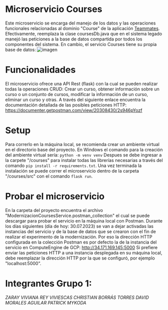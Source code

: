 # Microservicio Courses
Este microservicio se encarga del manejo de los datos y las operaciones funcionales relacionadas al dominio "Course" de la aplicación [Teammates](https://github.com/ChristianBorrasTorres/teammates).
Efectivamente, reemplaza la clase coursesDb.java que en el sistema legado manejó las peticiones a la base de datos compartida por todos los componentes del sistema. En cambio, el servicio Courses tiene su propia base de datos:
![imagen](https://github.com/DaMoAndes/Modernizacion_entregafinal/assets/98788512/a2b21825-0343-478b-bf48-c3750969eb1b)

# Funcionalidades
El microservicio ofrece una API Rest (flask) con la cual se pueden realizar todas la operaciones CRUD: Crear un curso, obtener información sobre un curso o un conjunto de cursos, modificar la información de un curso, eliminar un curso y otras.
A través del siguiente enlace encuentra la documentación detallada de las posibles peticiones HTTP:
https://documenter.getpostman.com/view/20308430/2s946pYozf

# Setup
Para correrlo en la máquina local, se recomienda crear un ambiente virtual en el directorio base del proyecto. En Windows el comando para la creación del ambiente virtual sería: ```python -m venv venv```
Despues se debe ingresar a la carpete "/courses" para instalar todas las librerías necesarias a través del comando ```pip install -r requirements.txt```.
Una vez terminada la instalación se puede correr el microservicio dentro de la carpeta "/courses/src" con el comando ```flask run```.

# Probar el microservicio
En la carpeta del proyecto encuentra el archivo "ModernizacionCoursesService.postman_collection" el cual se puede descargar para probar el servicio en la máquina local con Postman.
Durante los días siguientes (día de hoy: 30.07.2023) se van a dejar activadas las instancias del servicio y de la base de datos que se crearon con el fin de realizar el experimento de la modernización. Por eso la dirección HTTP configurada en la colección Postman es por defecto la de la instancia del servicio en ComputeEngine de GCP:
http://34.171.169.145:5000
Si prefiere enviar las peticiones HTTP a una instancia desplegada en su máquina local, debe reemplazar la dirección HTTP por la que se configuró, por ejemplo "localhost:5000".

# Integrantes Grupo 1:
*ZARAY VIVIANA REY VIVIESCAS*
*CHRISTIAN BORRÁS TORRES*
*DAVID MORALES AGUILAR*
*PATRICK MYKODA*
